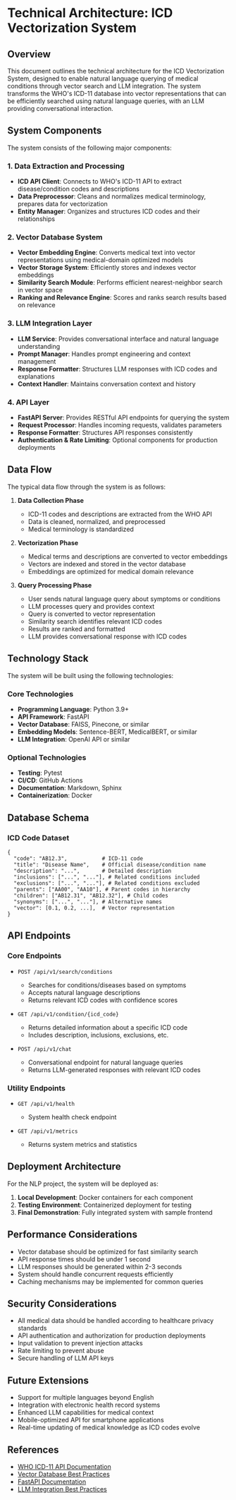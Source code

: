 # Technical Architecture: ICD Vectorization System

## Overview

This document outlines the technical architecture for the ICD Vectorization System, designed to enable natural language querying of medical conditions through vector search and LLM integration. The system transforms the WHO's ICD-11 database into vector representations that can be efficiently searched using natural language queries, with an LLM providing conversational interaction.

## System Components

The system consists of the following major components:

### 1. Data Extraction and Processing

<!-- ![Data Extraction Flow](https://mermaid.ink/img/pako:eNp1kM1qwzAQhF9F7Ln9QA4hYJpDTi2U0kN6EfJaViuikSXkVUpw3n3lOG5aoQezO_PNwO4FWm8QGhha1zcm4kcTG2NpYIWvh2IlGkcNdU9GJVZ-6H2gt6TXmW9Mdtn2uQm4KbNzm33rh80cjvjpWaEd-J1y9yJzIcdSYqgymyVzOJFrZYlPc_jrY7FEG41fXEPRV9Ym9BgFWjPqADG1ThUWahQHFZMJpTiHzrYUgLl27aYYrTvKwPDWUcSxTkRvefHnUdwFdPtxA3sFiZJByTCDw-S7m7NFMuVNBrcLuF_WX5LDEBWpL2MKBNXpWcYKiUF_B0WBBCqc4hXaYbqV4o6GCTJJtgaDf7rTfNrhsZIlzEotpClLVZXbXO3LotY7uT9U9QHKB4I7?type=png) -->

- **ICD API Client**: Connects to WHO's ICD-11 API to extract disease/condition codes and descriptions
- **Data Preprocessor**: Cleans and normalizes medical terminology, prepares data for vectorization
- **Entity Manager**: Organizes and structures ICD codes and their relationships

### 2. Vector Database System

<!-- ![Vector Database System](https://mermaid.ink/img/pako:eNp1kstqwzAQRX9FzDr5gCxCwbQLbwotdNFuRDxWNYponEj1gyTE_15ZTpq2YDY3c-88GHUEKKRGTKDrbe1VwJ3STvnYKp-P2WKW1R05ah4YJSv5e9-Lw1VYp2ylelsdpuFTk2_7_KvXzWE-HTw8C5y9uI34MBNJkqYJOczn8-kkYk_Gnsr3p9NP37JYa-SXVJfsjVSe2sA9S2t6ZVFg45TFLnCHteaeXOZD6XPlETWJStRdqTn0PMIY5aiiNhQwnNYp9NQAXVUICFz62rDBKMXhXMLijTLIAxsVrPjyJEHcrXI2qXKbqJC-wlvkQHy1fIPkBgp4AqcVOLIuTpI_XB1O_R6ShCyQbFH_b17FiRbKxdehMQNKmw7j1SMacXiHlAEjKKNlE-nCdYXpBtGCDqD3oNBgu54uy5yOmRZUZUbFmZGE851O9ls99bpLvgHUfH0u?type=png) -->

- **Vector Embedding Engine**: Converts medical text into vector representations using medical-domain optimized models
- **Vector Storage System**: Efficiently stores and indexes vector embeddings
- **Similarity Search Module**: Performs efficient nearest-neighbor search in vector space
- **Ranking and Relevance Engine**: Scores and ranks search results based on relevance

### 3. LLM Integration Layer

<!-- ![LLM Integration Layer](https://mermaid.ink/img/pako:eNptUctOwzAQ_BVrz_kADkiVgAMnKFKlHuBSxd40W-JsYm-DiPLv2GkKRRzX45mdxz4EaoNDSaB3rm6sp3enG-upY4-_x2JOhaeW-ncvSpXCdPSxeh7ENvKFb5vVMP3W5Mu-_Bi9X82mw8PDtWbnx0-VHhNjTHbkd2wwimIFrjdmPrFHcq0s2dMc_vpcXKKzzt-5uqSvQgbqPUYxreuVQ8Gtk0fmXuzQeSrpqnKxFnOAo9IW9V0wGHoeZI7NUUXtOWCcPSj01DJdVUwoXPrGssOghO-DwPyt8igh8NAj83lD5jDC1RJX1EBe1KGH9GlxF9TDyS_IX1CBz-C1Yoe8STk5-Tk7nsxzlCdJYdju8v-P78TRK-Xj_2h5ApRu56PWnjy7w4jJhBLouLLD0FVcndAtssOk0a9B4dBt-2Gc-zgpE5cXljNTWInjOOfXs8voO8efP_eCi64?type=png) -->

- **LLM Service**: Provides conversational interface and natural language understanding
- **Prompt Manager**: Handles prompt engineering and context management
- **Response Formatter**: Structures LLM responses with ICD codes and explanations
- **Context Handler**: Maintains conversation context and history

### 4. API Layer

<!-- ![API Layer](https://mermaid.ink/img/pako:eNp1kc1Ow0AMhF_F8jkPkANSBYIDJ1qpUg_0Erle2kU4m9bbICHEu-NNW6DiqDNj-_PYewStswQF9I2tKu3p1ehaW9LUiy_bapZUlmrqHh0pJf703fvdUVZn2avr2s0w_dTUm77-6ly9m42Db7dI3r_dmXxI8jzPDnxGg2wPxZvj8f179h6VIXcU6pztjbQ0cEDX6F55YrLa0cDeE7yeBvRVQJtNVQWySJ5EI6sh1WStxgC6jXt0GFG9REc-SlhYOsNRJLQnCIcnmrzhRZijY0zZ7VW5jdOYsWYXxB_hm-RAfLXyDYpbKMQTOK1ICdflZfCXyyZT_wRFEgu02WT_F-ZKLF4pB5-GpjOgMm1iKz0hq70fUGRgBW1s2Zi7cV2J7hAdeA1mD5Ysbe_Hw3K1x8xrqQtDWWFAPp_N-ePkNBhw8AMWGaoU?type=png) -->

- **FastAPI Server**: Provides RESTful API endpoints for querying the system
- **Request Processor**: Handles incoming requests, validates parameters
- **Response Formatter**: Structures API responses consistently
- **Authentication & Rate Limiting**: Optional components for production deployments

## Data Flow

The typical data flow through the system is as follows:

1. **Data Collection Phase**
   - ICD-11 codes and descriptions are extracted from the WHO API
   - Data is cleaned, normalized, and preprocessed
   - Medical terminology is standardized

2. **Vectorization Phase**
   - Medical terms and descriptions are converted to vector embeddings
   - Vectors are indexed and stored in the vector database
   - Embeddings are optimized for medical domain relevance

3. **Query Processing Phase**
   - User sends natural language query about symptoms or conditions
   - LLM processes query and provides context
   - Query is converted to vector representation
   - Similarity search identifies relevant ICD codes
   - Results are ranked and formatted
   - LLM provides conversational response with ICD codes

## Technology Stack

The system will be built using the following technologies:

### Core Technologies
- **Programming Language**: Python 3.9+
- **API Framework**: FastAPI
- **Vector Database**: FAISS, Pinecone, or similar
- **Embedding Models**: Sentence-BERT, MedicalBERT, or similar
- **LLM Integration**: OpenAI API or similar

### Optional Technologies
- **Testing**: Pytest
- **CI/CD**: GitHub Actions
- **Documentation**: Markdown, Sphinx
- **Containerization**: Docker

## Database Schema

### ICD Code Dataset

```
{
  "code": "AB12.3",           # ICD-11 code
  "title": "Disease Name",    # Official disease/condition name
  "description": "...",       # Detailed description
  "inclusions": ["...", "..."], # Related conditions included
  "exclusions": ["...", "..."], # Related conditions excluded
  "parents": ["AA00", "AA10"], # Parent codes in hierarchy
  "children": ["AB12.31", "AB12.32"], # Child codes
  "synonyms": ["...", "..."], # Alternative names
  "vector": [0.1, 0.2, ...],  # Vector representation
}
```

## API Endpoints

### Core Endpoints

- `POST /api/v1/search/conditions`
  - Searches for conditions/diseases based on symptoms
  - Accepts natural language descriptions
  - Returns relevant ICD codes with confidence scores

- `GET /api/v1/condition/{icd_code}`
  - Returns detailed information about a specific ICD code
  - Includes description, inclusions, exclusions, etc.

- `POST /api/v1/chat`
  - Conversational endpoint for natural language queries
  - Returns LLM-generated responses with relevant ICD codes

### Utility Endpoints

- `GET /api/v1/health`
  - System health check endpoint

- `GET /api/v1/metrics`
  - Returns system metrics and statistics

## Deployment Architecture

For the NLP project, the system will be deployed as:

1. **Local Development**: Docker containers for each component
2. **Testing Environment**: Containerized deployment for testing
3. **Final Demonstration**: Fully integrated system with sample frontend

## Performance Considerations

- Vector database should be optimized for fast similarity search
- API response times should be under 1 second
- LLM responses should be generated within 2-3 seconds
- System should handle concurrent requests efficiently
- Caching mechanisms may be implemented for common queries

## Security Considerations

- All medical data should be handled according to healthcare privacy standards
- API authentication and authorization for production deployments
- Input validation to prevent injection attacks
- Rate limiting to prevent abuse
- Secure handling of LLM API keys

## Future Extensions

- Support for multiple languages beyond English
- Integration with electronic health record systems
- Enhanced LLM capabilities for medical context
- Mobile-optimized API for smartphone applications
- Real-time updating of medical knowledge as ICD codes evolve

## References

- [WHO ICD-11 API Documentation](https://icd.who.int/icdapi)
- [Vector Database Best Practices](https://www.pinecone.io/learn/vector-database/)
- [FastAPI Documentation](https://fastapi.tiangolo.com/)
- [LLM Integration Best Practices](https://www.pinecone.io/learn/llm-best-practices/) 